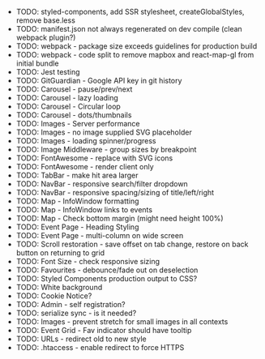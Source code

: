 - TODO: styled-components, add SSR stylesheet, createGlobalStyles, remove base.less
- TODO: manifest.json not always regenerated on dev compile (clean webpack plugin?)
- TODO: webpack - package size exceeds guidelines for production build
- TODO: webpack - code split to remove mapbox and react-map-gl from initial bundle
- TODO: Jest testing
- TODO: GitGuardian - Google API key in git history
- TODO: Carousel - pause/prev/next
- TODO: Carousel - lazy loading
- TODO: Carousel - Circular loop
- TODO: Carousel - dots/thumbnails
- TODO: Images - Server performance
- TODO: Images - no image supplied SVG placeholder
- TODO: Images - loading spinner/progress
- TODO: Image Middleware - group sizes by breakpoint
- TODO: FontAwesome - replace with SVG icons
- TODO: FontAwesome - render client only
- TODO: TabBar - make hit area larger
- TODO: NavBar - responsive search/filter dropdown
- TODO: NavBar - responsive spacing/sizing of title/left/right
- TODO: Map - InfoWindow formatting
- TODO: Map - InfoWindow links to events
- TOOD: Map - Check bottom margin (might need height 100%)
- TODO: Event Page - Heading Styling
- TODO: Event Page - multi-column on wide screen
- TODO: Scroll restoration - save offset on tab change, restore on back button on returning to grid
- TODO: Font Size - check responsive sizing
- TODO: Favourites - debounce/fade out on deselection
- TODO: Styled Components production output to CSS?
- TODO: White background
- TODO: Cookie Notice?
- TODO: Admin - self registration?
- TODO: serialize sync - is it needed?
- TODO: Images - prevent stretch for small images in all contexts
- TODO: Event Grid - Fav indicator should have tooltip
- TODO: URLs - redirect old to new style
- TODO: .htaccess - enable redirect to force HTTPS
